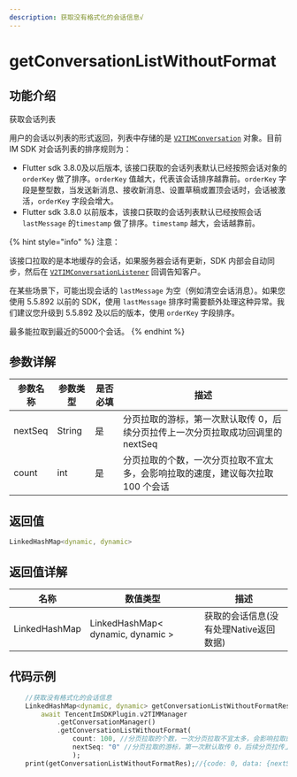 ```yaml
---
description: 获取没有格式化的会话信息√
---
```


# getConversationListWithoutFormat

## 功能介绍

获取会话列表

用户的会话以列表的形式返回，列表中存储的是 [`V2TIMConversation`](../guan-jian-lei/message/v2timconversation.md) 对象。目前 IM SDK 对会话列表的排序规则为：

* Flutter sdk 3.8.0及以后版本, 该接口获取的会话列表默认已经按照会话对象的 `orderKey` 做了排序。`orderKey` 值越大，代表该会话排序越靠前。`orderKey` 字段是整型数，当发送新消息、接收新消息、设置草稿或置顶会话时，会话被激活，`orderKey` 字段会增大。
* Flutter sdk 3.8.0 以前版本，该接口获取的会话列表默认已经按照会话 `lastMessage` 的`timestamp` 做了排序。`timestamp` 越大，会话越靠前。

{% hint style="info" %}
注意：

该接口拉取的是本地缓存的会话，如果服务器会话有更新，SDK 内部会自动同步，然后在 [`V2TIMConversationListener`](../guan-jian-lei/listener/v2timconversationlistener.md) 回调告知客户。

在某些场景下，可能出现会话的 `lastMessage` 为空（例如清空会话消息）。如果您使用 5.5.892 以前的 SDK，使用 `lastMessage` 排序时需要额外处理这种异常。我们建议您升级到 5.5.892 及以后的版本，使用 `orderKey` 字段排序。

最多能拉取到最近的5000个会话。
{% endhint %}

## 参数详解

| 参数名称    | 参数类型   | 是否必填 | 描述                                            |
| ------- | ------ | ---- | --------------------------------------------- |
| nextSeq | String | 是    | 分页拉取的游标，第一次默认取传 0，后续分页拉传上一次分页拉取成功回调里的 nextSeq |
| count   | int    | 是    | 分页拉取的个数，一次分页拉取不宜太多，会影响拉取的速度，建议每次拉取 100 个会话    |

## 返回值

```dart
LinkedHashMap<dynamic, dynamic>
```

## 返回值详解

| 名称            | 数值类型                              | 描述                      |
| ------------- | --------------------------------- | ----------------------- |
| LinkedHashMap | LinkedHashMap< dynamic, dynamic > | 获取的会话信息(没有处理Native返回数据) |

## 代码示例

```dart
    //获取没有格式化的会话信息
    LinkedHashMap<dynamic, dynamic> getConversationListWithoutFormatRes =
        await TencentImSDKPlugin.v2TIMManager
            .getConversationManager()
            .getConversationListWithoutFormat(
                count: 100, //分页拉取的个数，一次分页拉取不宜太多，会影响拉取的速度，建议每次拉取 100 个会话
                nextSeq: "0" //分页拉取的游标，第一次默认取传 0，后续分页拉传上一次分页拉取成功回调里的 nextSeq
                );
    print(getConversationListWithoutFormatRes);//{code: 0, data: {nextSeq: 0, conversationList: [], isFinished: true}, desc: ok}
```
